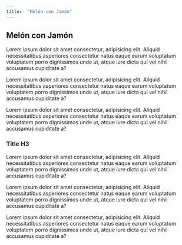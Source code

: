 ```yaml
---
title:  "Melón con Jamón"
---
```


## Melón con Jamón

Lorem ipsum dolor sit amet consectetur, adipisicing elit. Aliquid necessitatibus asperiores consectetur natus eaque earum voluptatum voluptatem porro dignissimos unde ut, atque iure dicta qui vel nihil accusamus cupiditate a?

Lorem ipsum dolor sit amet consectetur, adipisicing elit. Aliquid necessitatibus asperiores consectetur natus eaque earum voluptatum voluptatem porro dignissimos unde ut, atque iure dicta qui vel nihil accusamus cupiditate a?

Lorem ipsum dolor sit amet consectetur, adipisicing elit. Aliquid necessitatibus asperiores consectetur natus eaque earum voluptatum voluptatem porro dignissimos unde ut, atque iure dicta qui vel nihil accusamus cupiditate a?

### Title H3

Lorem ipsum dolor sit amet consectetur, adipisicing elit. Aliquid necessitatibus asperiores consectetur natus eaque earum voluptatum voluptatem porro dignissimos unde ut, atque iure dicta qui vel nihil accusamus cupiditate a?

Lorem ipsum dolor sit amet consectetur, adipisicing elit. Aliquid necessitatibus asperiores consectetur natus eaque earum voluptatum voluptatem porro dignissimos unde ut, atque iure dicta qui vel nihil accusamus cupiditate a?

Lorem ipsum dolor sit amet consectetur, adipisicing elit. Aliquid necessitatibus asperiores consectetur natus eaque earum voluptatum voluptatem porro dignissimos unde ut, atque iure dicta qui vel nihil accusamus cupiditate a?

